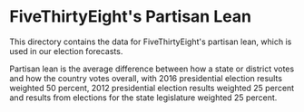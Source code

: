 # FiveThirtyEight's Partisan Lean

This directory contains the data for FiveThirtyEight's partisan lean, which is used in our election forecasts.

Partisan lean is the average difference between how a state or district votes and how the country votes overall, with 2016 presidential election results weighted 50 percent, 2012 presidential election results weighted 25 percent and results from elections for the state legislature weighted 25 percent.